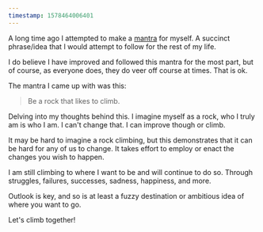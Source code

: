 ```yaml
---
timestamp: 1578464006401
---
```

A long time ago I attempted to make a [mantra](https://en.wikipedia.org/wiki/Mantra) for myself. A succinct phrase/idea that I would attempt to follow for the rest of my life.

I do believe I have improved and followed this mantra for the most part, but of course, as everyone does, they do veer off course at times. That is ok.

The mantra I came up with was this:

> Be a rock that likes to climb.

Delving into my thoughts behind this. I imagine myself as a rock, who I truly am is who I am. I can't change that. I can improve though or climb.

It may be hard to imagine a rock climbing, but this demonstrates that it can be hard for any of us to change. It takes effort to employ or enact the changes you wish to happen.

I am still climbing to where I want to be and will continue to do so. Through struggles, failures, successes, sadness, happiness, and more.

Outlook is key, and so is at least a fuzzy destination or ambitious idea of where you want to go.

Let's climb together!

